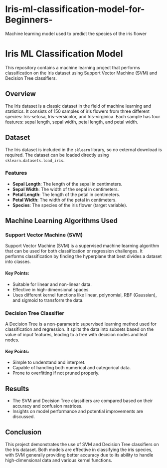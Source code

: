 # Iris-ml-classification-model-for-Beginners-
Machine learning model used to predict the species of the iris flower

# Iris ML Classification Model
This repository contains a machine learning project that performs classification on the Iris dataset using Support Vector Machine (SVM) and Decision Tree classifiers.

## Overview
The Iris dataset is a classic dataset in the field of machine learning and statistics. It consists of 150 samples of iris flowers from three different species: Iris-setosa, Iris-versicolor, and Iris-virginica. Each sample has four features: sepal length, sepal width, petal length, and petal width.

## Dataset
The Iris dataset is included in the `sklearn` library, so no external download is required. The dataset can be loaded directly using `sklearn.datasets.load_iris`.
### Features
- **Sepal Length**: The length of the sepal in centimeters.
- **Sepal Width**: The width of the sepal in centimeters.
- **Petal Length**: The length of the petal in centimeters.
- **Petal Width**: The width of the petal in centimeters.
- **Species**: The species of the iris flower (target variable).


## Machine Learning Algorithms Used
### Support Vector Machine (SVM)
Support Vector Machine (SVM) is a supervised machine learning algorithm that can be used for both classification or regression challenges. It performs classification by finding the hyperplane that best divides a dataset into classes.
#### Key Points:
- Suitable for linear and non-linear data.
- Effective in high-dimensional spaces.
- Uses different kernel functions like linear, polynomial, RBF (Gaussian), and sigmoid to transform the data.

### Decision Tree Classifier
A Decision Tree is a non-parametric supervised learning method used for classification and regression. It splits the data into subsets based on the value of input features, leading to a tree with decision nodes and leaf nodes.
#### Key Points:
- Simple to understand and interpret.
- Capable of handling both numerical and categorical data.
- Prone to overfitting if not pruned properly.

## Results
- The SVM and Decision Tree classifiers are compared based on their accuracy and confusion matrices.
- Insights on model performance and potential improvements are discussed.

## Conclusion
This project demonstrates the use of SVM and Decision Tree classifiers on the Iris dataset. Both models are effective in classifying the iris species, with SVM generally providing better accuracy due to its ability to handle high-dimensional data and various kernel functions.
